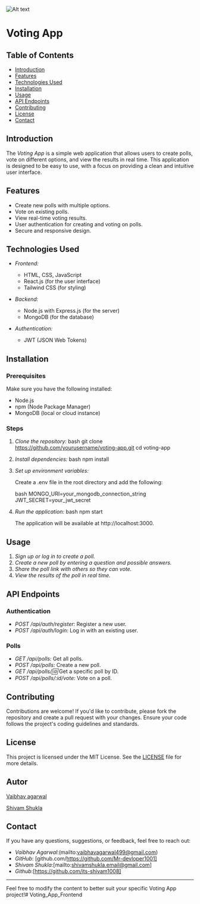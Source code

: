 ![Alt text](C:/Users/Vaibhav%20Agarwal/Desktop/Homepage.jpg)

# Voting App

## Table of Contents

- [Introduction](#introduction)
- [Features](#features)
- [Technologies Used](#technologies-used)
- [Installation](#installation)
- [Usage](#usage)
- [API Endpoints](#api-endpoints)
- [Contributing](#contributing)
- [License](#license)
- [Contact](#contact)

## Introduction

The *Voting App* is a simple web application that allows users to create polls, vote on different options, and view the results in real time. This application is designed to be easy to use, with a focus on providing a clean and intuitive user interface.

## Features

- Create new polls with multiple options.
- Vote on existing polls.
- View real-time voting results.
- User authentication for creating and voting on polls.
- Secure and responsive design.

## Technologies Used

- *Frontend:*
  - HTML, CSS, JavaScript
  - React.js (for the user interface)
  - Tailwind CSS (for styling)
  
- *Backend:*
  - Node.js with Express.js (for the server)
  - MongoDB (for the database)
  
- *Authentication:*
  - JWT (JSON Web Tokens)

## Installation

### Prerequisites

Make sure you have the following installed:

- Node.js
- npm (Node Package Manager)
- MongoDB (local or cloud instance)

### Steps

1. *Clone the repository:*
   bash
   git clone https://github.com/yourusername/voting-app.git
   cd voting-app
   

2. *Install dependencies:*
   bash
   npm install
   

3. *Set up environment variables:*

   Create a .env file in the root directory and add the following:

   bash
   MONGO_URI=your_mongodb_connection_string
   JWT_SECRET=your_jwt_secret
   

4. *Run the application:*
   bash
   npm start
   

   The application will be available at http://localhost:3000.

## Usage

1. *Sign up or log in to create a poll.*
2. *Create a new poll by entering a question and possible answers.*
3. *Share the poll link with others so they can vote.*
4. *View the results of the poll in real time.*

## API Endpoints

### Authentication

- *POST /api/auth/register:* Register a new user.
- *POST /api/auth/login:* Log in with an existing user.

### Polls

- *GET /api/polls:* Get all polls.
- *POST /api/polls:* Create a new poll.
- *GET /api/polls/:id:* Get a specific poll by ID.
- *POST /api/polls/:id/vote:* Vote on a poll.

## Contributing

Contributions are welcome! If you'd like to contribute, please fork the repository and create a pull request with your changes. Ensure your code follows the project's coding guidelines and standards.

## License

This project is licensed under the MIT License. See the [LICENSE](LICENSE) file for more details.
## Autor

<a href="https://github.com/Mr-devloper1001">Vaibhav agarwal</a>

<a href="https://github.com/its-shivam1008">Shivam Shukla</a>

## Contact

If you have any questions, suggestions, or feedback, feel free to reach out:

- *Vaibhav Agarwal*:(mailto:vaibhavagarwal499@gmail.com)
- *GitHub*: [github.com/https://github.com/Mr-devloper1001]
- *Shivam Shukla*:[mailto:shivamshukla.email@gmail.com]
- *Github*:[https://github.com/its-shivam1008]

---

Feel free to modify the content to better suit your specific Voting App project!# Voting_App_Frontend
